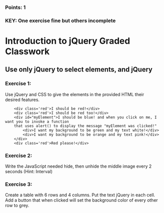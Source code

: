 ### Points: 1
### KEY: One exercise fine but others incomplete

# Introduction to jQuery Graded Classwork

## Use only jQuery to select elements, and jQuery 
  
### Exercise 1: 
Use jQuery and CSS to give the elements in the provided HTML their desired features. 

```
    <div class='red'>I should be red!</div>
    <div class='red'>I should be red too!</div>
    <div id="myElement">I should be blue! and when you click on me, I want you to invoke a function 
    that uses alert() to display the message "myElement was clicked!"
        <div>I want my background to be green and my text white!</div>
        <div>I want my background to be orange and my text pink!</div>
    </div>
    <div class='red'>Red please!</div>
```

### Exercise 2:
Write the JavaScript needed hide, then unhide the middle image every 2 seconds (Hint: Interval)


### Exercise 3: 
Create a table with 6 rows and 4 columns. Put the text jQuery in each cell. Add a button that when clicked will set the background color of every other row to grey.

